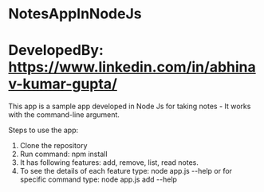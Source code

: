 # NotesAppInNodeJs
# DevelopedBy: https://www.linkedin.com/in/abhinav-kumar-gupta/

This app is a sample app developed in Node Js for taking notes - It works with the command-line argument.

Steps to use the app:

1. Clone the repository
2. Run command: npm install
3. It has following features: add, remove, list, read notes.
4. To see the details of each feature type: node app.js --help or for specific command type: node app.js add --help

